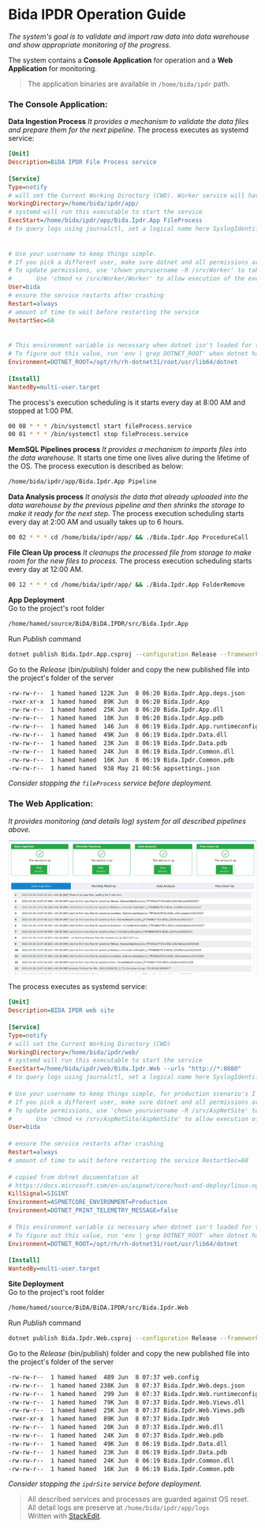 # Bida IPDR Operation Guide 
*The system's goal is to validate and import raw data into data warehouse and show appropriate monitoring of the progress.*  

The system contains a **Console Application** for operation and a **Web Application** for monitoring.  

> The application binaries are available in `/home/bida/ipdr` path.

### The Console Application:

**Data Ingestion Process**
*It provides a mechanism to validate the data files and prepare them for the next pipeline.*
The process executes as systemd service:
```ini
[Unit]  
Description=BiDA IPDR File Process service  
  
[Service]  
Type=notify  
# will set the Current Working Directory (CWD). Worker service will have issues without this setting  
WorkingDirectory=/home/bida/ipdr/app/  
# systemd will run this executable to start the service  
ExecStart=/home/bida/ipdr/app/Bida.Ipdr.App FileProcess  
# to query logs using journalctl, set a logical name here SyslogIdentifier=fileProcess  
  
  
# Use your username to keep things simple.  
# If you pick a different user, make sure dotnet and all permissions are set correctly to run the app  
# To update permissions, use 'chown yourusername -R /srv/Worker' to take ownership of the folder and files,  
#       Use 'chmod +x /srv/Worker/Worker' to allow execution of the executable file  
User=bida   
# ensure the service restarts after crashing  
Restart=always  
# amount of time to wait before restarting the service  
RestartSec=60  
  
  
# This environment variable is necessary when dotnet isn't loaded for the specified user.  
# To figure out this value, run 'env | grep DOTNET_ROOT' when dotnet has been loaded into your shell.  
Environment=DOTNET_ROOT=/opt/rh/rh-dotnet31/root/usr/lib64/dotnet  
  
[Install]  
WantedBy=multi-user.target
```
The process's execution scheduling is it starts every day at 8:00 AM and stopped at 1:00 PM.
```bash
00 08 * * * /bin/systemctl start fileProcess.service
00 01 * * * /bin/systemctl stop fileProcess.service
 ```

**MemSQL Pipelines process**
*It provides a mechanism to imports files into the data warehouse.*
It starts one time one lives alive during the lifetime of the OS.
The process execution is described as below:
```bash
/home/bida/ipdr/app/Bida.Ipdr.App Pipeline
```
**Data Analysis process**
*It analysis the data that already uploaded into the data warehouse by the previous pipeline and then shrinks the storage to make it ready for the next step.*
The process execution scheduling starts every day at 2:00 AM and usually takes up to 6 hours.
```bash
00 02 * * * cd /home/bida/ipdr/app/ && ./Bida.Ipdr.App ProcedureCall
```
**File Clean Up process**
*It cleanups the processed file from storage to make room for the new files to process.*
The process execution scheduling starts every day at 12:00 AM.
```bash
00 12 * * * cd /home/bida/ipdr/app/ && ./Bida.Ipdr.App FolderRemove
```   
   
**App Deployment**  
Go to the project's root folder   
```bash
/home/hamed/source/BiDA/BiDA.IPDR/src/Bida.Ipdr.App
```   
Run *Publish* command   
```bash
dotnet publish Bida.Ipdr.App.csproj --configuration Release --framework netcoreapp3.1 --output bin/publish
```   
Go to the *Release* (bin/publish) folder and copy the new published file into the project's folder of the server   
```bash
-rw-rw-r--  1 hamed hamed 122K Jun  8 06:20 Bida.Ipdr.App.deps.json
-rwxr-xr-x  1 hamed hamed  89K Jun  8 06:20 Bida.Ipdr.App
-rw-rw-r--  1 hamed hamed  25K Jun  8 06:20 Bida.Ipdr.App.dll
-rw-rw-r--  1 hamed hamed  18K Jun  8 06:20 Bida.Ipdr.App.pdb
-rw-rw-r--  1 hamed hamed  146 Jun  8 06:19 Bida.Ipdr.App.runtimeconfig.json
-rw-rw-r--  1 hamed hamed  49K Jun  8 06:19 Bida.Ipdr.Data.dll
-rw-rw-r--  1 hamed hamed  23K Jun  8 06:19 Bida.Ipdr.Data.pdb
-rw-rw-r--  1 hamed hamed  24K Jun  8 06:19 Bida.Ipdr.Common.dll
-rw-rw-r--  1 hamed hamed  16K Jun  8 06:19 Bida.Ipdr.Common.pdb
-rw-rw-r--  1 hamed hamed  938 May 21 00:56 appsettings.json
```  
*Consider stopping the `fileProcess` service before deployment.*   

### The Web Application:
*It provides monitoring (and details log) system for all described pipelines above.*

![IPDR Monitoring](https://github.com/SorenZ/Bida.IPDR/blob/main/Bida-IPDR.png?raw=true)

The process executes as systemd service:
```ini
[Unit]  
Description=BIDA IPDR web site  
  
[Service]  
Type=notify  
# will set the Current Working Directory (CWD)  
WorkingDirectory=/home/bida/ipdr/web/  
# systemd will run this executable to start the service  
ExecStart=/home/bida/ipdr/web/Bida.Ipdr.Web --urls "http://*:8080"  
# to query logs using journalctl, set a logical name here SyslogIdentifier=ipdrSite  
  
# Use your username to keep things simple, for production scenario's I recommend a dedicated user/group.  
# If you pick a different user, make sure dotnet and all permissions are set correctly to run the app.  
# To update permissions, use 'chown yourusername -R /srv/AspNetSite' to take ownership of the folder and files,  
#       Use 'chmod +x /srv/AspNetSite/AspNetSite' to allow execution of the executable file.  
User=bida  
  
# ensure the service restarts after crashing  
Restart=always  
# amount of time to wait before restarting the service RestartSec=60  
  
# copied from dotnet documentation at  
# https://docs.microsoft.com/en-us/aspnet/core/host-and-deploy/linux-nginx?view=aspnetcore-3.1#code-try-7  
KillSignal=SIGINT  
Environment=ASPNETCORE_ENVIRONMENT=Production  
Environment=DOTNET_PRINT_TELEMETRY_MESSAGE=false  
  
# This environment variable is necessary when dotnet isn't loaded for the specified user.  
# To figure out this value, run 'env | grep DOTNET_ROOT' when dotnet has been loaded into your shell.  
Environment=DOTNET_ROOT=/opt/rh/rh-dotnet31/root/usr/lib64/dotnet  
  
[Install]  
WantedBy=multi-user.target
```   

**Site Deployment**  
Go to the project's root folder   
```bash
/home/hamed/source/BiDA/BiDA.IPDR/src/Bida.Ipdr.Web
```   
Run *Publish* command   
```bash
dotnet publish Bida.Ipdr.Web.csproj --configuration Release --framework netcoreapp3.1 --output bin/publish
```   
Go to the *Release* (bin/publish) folder and copy the new published file into the project's folder of the server   
```bash
-rw-rw-r--  1 hamed hamed  489 Jun  8 07:37 web.config
-rw-rw-r--  1 hamed hamed 238K Jun  8 07:37 Bida.Ipdr.Web.deps.json
-rw-rw-r--  1 hamed hamed  299 Jun  8 07:37 Bida.Ipdr.Web.runtimeconfig.json
-rw-rw-r--  1 hamed hamed  79K Jun  8 07:37 Bida.Ipdr.Web.Views.dll
-rw-rw-r--  1 hamed hamed  25K Jun  8 07:37 Bida.Ipdr.Web.Views.pdb
-rwxr-xr-x  1 hamed hamed  89K Jun  8 07:37 Bida.Ipdr.Web
-rw-rw-r--  1 hamed hamed  20K Jun  8 07:37 Bida.Ipdr.Web.dll
-rw-rw-r--  1 hamed hamed  24K Jun  8 07:37 Bida.Ipdr.Web.pdb
-rw-rw-r--  1 hamed hamed  49K Jun  8 06:19 Bida.Ipdr.Data.dll
-rw-rw-r--  1 hamed hamed  23K Jun  8 06:19 Bida.Ipdr.Data.pdb
-rw-rw-r--  1 hamed hamed  24K Jun  8 06:19 Bida.Ipdr.Common.dll
-rw-rw-r--  1 hamed hamed  16K Jun  8 06:19 Bida.Ipdr.Common.pdb
```  
*Consider stopping the `ipdrSite` service before deployment.*  

> All described services and processes are guarded against OS reset.  
> All detail logs are preserve at `/home/bida/ipdr/app/logs`   
> Written with [StackEdit](https://stackedit.io/).  

